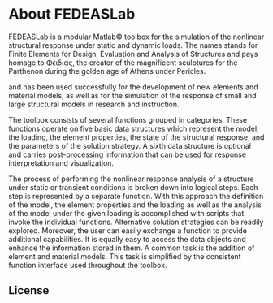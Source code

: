 # About FEDEASLab

FEDEASLab is a modular Matlab© toolbox for the simulation of the nonlinear structural response under static and dynamic loads. The names stands for Finite Elements for Design, Evaluation and Analysis of Structures and pays homage to Φϵιδιας, the creator of the magnificent sculptures for the Parthenon during the golden age of Athens under Pericles.

and has been used successfully for the development of new elements and material models, as well as for the simulation of the response of small and large structural models in research and instruction.

The toolbox consists of several functions grouped in categories. These functions operate on five basic data structures which represent the model, the loading, the element properties, the state of the structural response, and the parameters of the solution strategy. A sixth data structure is optional and carries post-processing information that can be used for response interpretation and visualization.

The process of performing the nonlinear response analysis of a structure under static or transient conditions is broken down into logical steps. Each step is represented by a separate function. With this approach the definition of the model, the element properties and the loading as well as the analysis of the model under the given loading is accomplished with scripts that invoke the individual functions. Alternative solution strategies can be readily explored. Moreover, the user can easily exchange a function to provide additional capabilities. It is equally easy to access the data objects and enhance the information stored in them. A common task is the addition of element and material models. This task is simplified by the consistent function interface used throughout the toolbox.

## License


